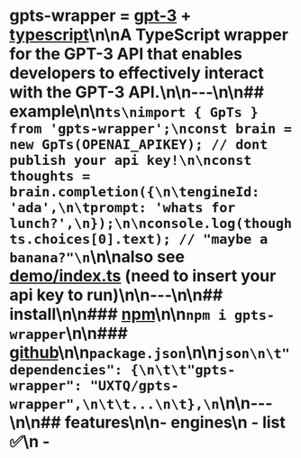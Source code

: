 # gpts-wrapper = [gpt-3](https://openai.com/blog/openai-api/) + [typescript](https://www.typescriptlang.org/)\n\nA TypeScript wrapper for the GPT-3 API that enables developers to effectively interact with the GPT-3 API.\n\n---\n\n## example\n\n```ts\nimport { GpTs } from 'gpts-wrapper';\nconst brain = new GpTs(OPENAI_APIKEY); // dont publish your api key!\n\nconst thoughts = brain.completion({\n\tengineId: 'ada',\n\tprompt: 'whats for lunch?',\n});\n\nconsole.log(thoughts.choices[0].text); // "maybe a banana?"\n```\n\nalso see [demo/index.ts](https://github.com/UXTQ/gpts-wrapper/blob/main/demo/index.ts) (need to insert your api key to run)\n\n---\n\n## install\n\n### [npm](https://www.npmjs.com/package/gpts)\n\n`npm i gpts-wrapper`\n\n### [github](https://github.com/UXTQ/gpts-wrapper)\n\n`package.json`\n\n```json\n\t"dependencies": {\n\t\t"gpts-wrapper": "UXTQ/gpts-wrapper",\n\t\t...\n\t},\n```\n\n---\n\n## features\n\n-   engines\n    -   list ✅\n    - 